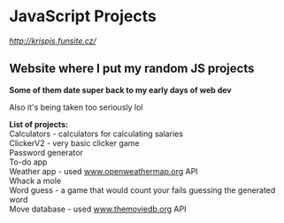 # **JavaScript Projects**
_http://krispjs.funsite.cz/_

## Website where I put my random JS projects

**Some of them date super back to my early days of web dev**

Also it's being taken too seriously lol

**List of projects:** <br />
Calculators - calculators for calculating salaries <br />
ClickerV2 - very basic clicker game <br />
Password generator <br />
To-do app <br />
Weather app - used www.openweathermap.org API <br />
Whack a mole <br />
Word guess - a game that would count your fails guessing the generated word <br />
Move database - used www.themoviedb.org API <br />
